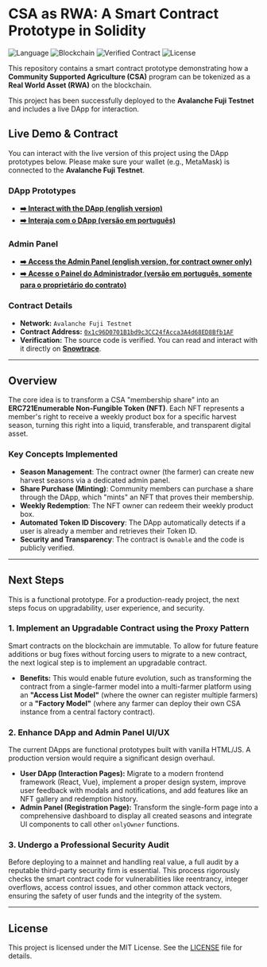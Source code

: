 # CSA as RWA: A Smart Contract Prototype in Solidity

![Language](https://img.shields.io/badge/Language-Solidity-orange)
![Blockchain](https://img.shields.io/badge/Blockchain-Avalanche_Fuji-red)
![Verified Contract](https://img.shields.io/badge/Contract-Verified-green)
![License](https://img.shields.io/badge/License-MIT-blue)

This repository contains a smart contract prototype demonstrating how a **Community Supported Agriculture (CSA)** program can be tokenized as a **Real World Asset (RWA)** on the blockchain.

This project has been successfully deployed to the **Avalanche Fuji Testnet** and includes a live DApp for interaction.

## Live Demo & Contract

You can interact with the live version of this project using the DApp prototypes below. Please make sure your wallet (e.g., MetaMask) is connected to the **Avalanche Fuji Testnet**.

### DApp Prototypes

*   **[➡️ Interact with the DApp (english version)](https://ecolab-web3.github.io/csa-rwa-solidity/index-en.html)**
*   **[➡️ Interaja com o DApp (versão em português)](https://ecolab-web3.github.io/csa-rwa-solidity/index-pt_br.html)**

### Admin Panel

*   **[➡️ Access the Admin Panel (english version, for contract owner only)](https://ecolab-web3.github.io/csa-rwa-solidity/admin-en.html)**
*   **[➡️ Acesse o Painel do Administrador (versão em português, somente para o proprietário do contrato)](https://ecolab-web3.github.io/csa-rwa-solidity/admin-pt_br.html)**

### Contract Details

*   **Network:** `Avalanche Fuji Testnet`
*   **Contract Address:** [`0x1c96D0701B1bd9c3CC24fAcca3A4d68ED8Bfb1AF`](https://testnet.snowtrace.io/address/0x1c96D0701B1bd9c3CC24fAcca3A4d68ED8Bfb1AF)
*   **Verification:** The source code is verified. You can read and interact with it directly on **[Snowtrace](https://testnet.snowtrace.io/address/0x1c96D0701B1bd9c3CC24fAcca3A4d68ED8Bfb1AF#code)**.

---

## Overview

The core idea is to transform a CSA "membership share" into an **ERC721Enumerable Non-Fungible Token (NFT)**. Each NFT represents a member's right to receive a weekly product box for a specific harvest season, turning this right into a liquid, transferable, and transparent digital asset.

### Key Concepts Implemented

*   **Season Management**: The contract owner (the farmer) can create new harvest seasons via a dedicated admin panel.
*   **Share Purchase (Minting)**: Community members can purchase a share through the DApp, which "mints" an NFT that proves their membership.
*   **Weekly Redemption**: The NFT owner can redeem their weekly product box.
*   **Automated Token ID Discovery**: The DApp automatically detects if a user is already a member and retrieves their Token ID.
*   **Security and Transparency**: The contract is `Ownable` and the code is publicly verified.

---

## Next Steps

This is a functional prototype. For a production-ready project, the next steps focus on upgradability, user experience, and security.

### 1. Implement an Upgradable Contract using the Proxy Pattern

Smart contracts on the blockchain are immutable. To allow for future feature additions or bug fixes without forcing users to migrate to a new contract, the next logical step is to implement an upgradable contract.

*   **Benefits:** This would enable future evolution, such as transforming the contract from a single-farmer model into a multi-farmer platform using an **"Access List Model"** (where the owner can register multiple farmers) or a **"Factory Model"** (where any farmer can deploy their own CSA instance from a central factory contract).

### 2. Enhance DApp and Admin Panel UI/UX

The current DApps are functional prototypes built with vanilla HTML/JS. A production version would require a significant design overhaul.

*   **User DApp (Interaction Pages):** Migrate to a modern frontend framework (React, Vue), implement a proper design system, improve user feedback with modals and notifications, and add features like an NFT gallery and redemption history.
*   **Admin Panel (Registration Page):** Transform the single-form page into a comprehensive dashboard to display all created seasons and integrate UI components to call other `onlyOwner` functions.

### 3. Undergo a Professional Security Audit

Before deploying to a mainnet and handling real value, a full audit by a reputable third-party security firm is essential. This process rigorously checks the smart contract code for vulnerabilities like reentrancy, integer overflows, access control issues, and other common attack vectors, ensuring the safety of user funds and the integrity of the system.

---

## License

This project is licensed under the MIT License. See the [LICENSE](LICENSE) file for details.
